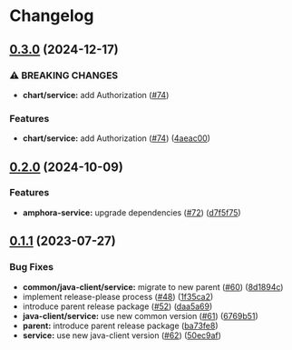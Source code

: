 # Changelog

## [0.3.0](https://github.com/carbynestack/amphora/compare/service-v0.2.0...service-v0.3.0) (2024-12-17)


### ⚠ BREAKING CHANGES

* **chart/service:** add Authorization ([#74](https://github.com/carbynestack/amphora/issues/74))

### Features

* **chart/service:** add Authorization ([#74](https://github.com/carbynestack/amphora/issues/74)) ([4aeac00](https://github.com/carbynestack/amphora/commit/4aeac003ea299ccc016ecceafba67b4828a12c29))

## [0.2.0](https://github.com/carbynestack/amphora/compare/service-v0.1.1...service-v0.2.0) (2024-10-09)


### Features

* **amphora-service:** upgrade dependencies ([#72](https://github.com/carbynestack/amphora/issues/72)) ([d7f5f75](https://github.com/carbynestack/amphora/commit/d7f5f753f815105533208c965949154308a42333))

## [0.1.1](https://github.com/carbynestack/amphora/compare/service-v0.1.0...service-v0.1.1) (2023-07-27)


### Bug Fixes

* **common/java-client/service:** migrate to new parent ([#60](https://github.com/carbynestack/amphora/issues/60)) ([8d1894c](https://github.com/carbynestack/amphora/commit/8d1894c799cf7222ad975875eab0484d4ac7110c))
* implement release-please process ([#48](https://github.com/carbynestack/amphora/issues/48)) ([1f35ca2](https://github.com/carbynestack/amphora/commit/1f35ca2dfb6624285f691ca3f1e64ddb89426d6b))
* introduce parent release package ([#52](https://github.com/carbynestack/amphora/issues/52)) ([daa5a69](https://github.com/carbynestack/amphora/commit/daa5a697eb9df8d7844245961666f1ee74f0e2bb))
* **java-client/service:** use new common version ([#61](https://github.com/carbynestack/amphora/issues/61)) ([6769b51](https://github.com/carbynestack/amphora/commit/6769b511b17ed566edd75dfb1bbca4a1b5585095))
* **parent:** introduce parent release package ([ba73fe8](https://github.com/carbynestack/amphora/commit/ba73fe865470052ce2381d81de3017a6bb27e7fe))
* **service:** use new java-client version ([#62](https://github.com/carbynestack/amphora/issues/62)) ([50ec9af](https://github.com/carbynestack/amphora/commit/50ec9afaa613cf2ed6152cc3ddebcd2037d8f3b2))
